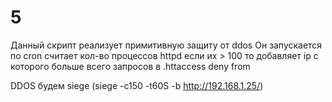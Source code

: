 # 5
Данный скрипт реализует примитивную защиту от ddos
Он запускается по cron считает кол-во процессов httpd если их > 100 то добавляет ip с которого больше всего запросов  в .httaccess deny from <ip addr>
	
DDOS будем siege (siege -c150 -t60S -b http://192.168.1.25/)
